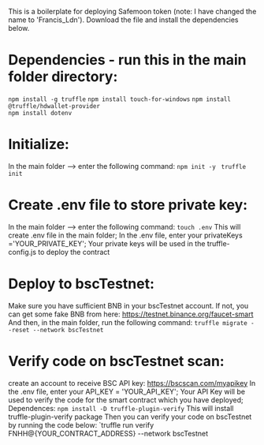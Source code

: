 This is a boilerplate for deploying Safemoon token (note: I have changed the name to 'Francis_Ldn').
Download the file and install the dependencies below.
# Dependencies - run this in the main folder directory:
`npm install -g truffle`
`npm install touch-for-windows`
`npm install @truffle/hdwallet-provider`  
`npm install dotenv`

# Initialize:
In the main folder --> enter the following command:
`npm init -y `
`truffle init`

# Create .env file to store private key:
In the main folder --> enter the following command:
`touch .env`
This will create .env file in the main folder;
In the .env file, enter your privateKeys ='YOUR_PRIVATE_KEY';
Your private keys will be used in the truffle-config.js to deploy the contract

# Deploy to bscTestnet:
Make sure you have sufficient BNB in your bscTestnet account. If not, you can get some fake BNB from here:
https://testnet.binance.org/faucet-smart
And then, in the main folder, run the following command:
`truffle migrate --reset --network bscTestnet`

# Verify code on bscTestnet scan:
create an account to receive BSC API key:
https://bscscan.com/myapikey
In the .env file, enter your API_KEY = 'YOUR_API_KEY';
Your API Key will be used to verify the code for the smart contract which you have deployed;
Dependences:
`npm install -D truffle-plugin-verify`
This will install truffle-plugin-verify package
Then you can verify your code on bscTestnet by running the code below:
`truffle run verify FNHH@{YOUR_CONTRACT_ADDRESS} --network bscTestnet



